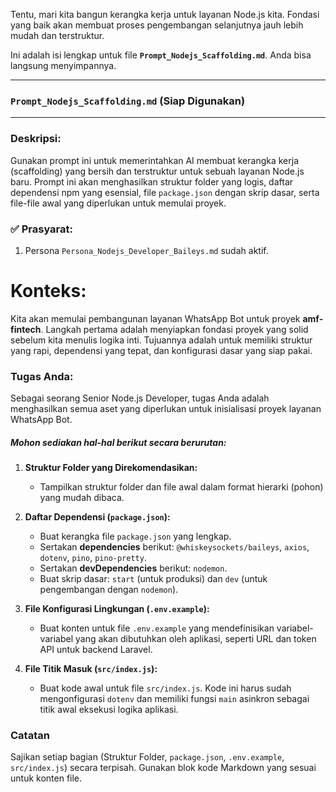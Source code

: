 Tentu, mari kita bangun kerangka kerja untuk layanan Node.js kita. Fondasi yang baik akan membuat proses pengembangan selanjutnya jauh lebih mudah dan terstruktur.

Ini adalah isi lengkap untuk file **`Prompt_Nodejs_Scaffolding.md`**. Anda bisa langsung menyimpannya.

---

### **`Prompt_Nodejs_Scaffolding.md` (Siap Digunakan)**

---

### Deskripsi:
Gunakan prompt ini untuk memerintahkan AI membuat kerangka kerja (scaffolding) yang bersih dan terstruktur untuk sebuah layanan Node.js baru. Prompt ini akan menghasilkan struktur folder yang logis, daftar dependensi npm yang esensial, file `package.json` dengan skrip dasar, serta file-file awal yang diperlukan untuk memulai proyek.

### ✅ Prasyarat:
1.  Persona `Persona_Nodejs_Developer_Baileys.md` sudah aktif.

# Konteks:
Kita akan memulai pembangunan layanan WhatsApp Bot untuk proyek **amf-fintech**. Langkah pertama adalah menyiapkan fondasi proyek yang solid sebelum kita menulis logika inti. Tujuannya adalah untuk memiliki struktur yang rapi, dependensi yang tepat, dan konfigurasi dasar yang siap pakai.

### Tugas Anda:
Sebagai seorang Senior Node.js Developer, tugas Anda adalah menghasilkan semua aset yang diperlukan untuk inisialisasi proyek layanan WhatsApp Bot.

##### Mohon sediakan hal-hal berikut secara berurutan:

1.  **Struktur Folder yang Direkomendasikan:**
    * Tampilkan struktur folder dan file awal dalam format hierarki (pohon) yang mudah dibaca.

2.  **Daftar Dependensi (`package.json`):**
    * Buat kerangka file `package.json` yang lengkap.
    * Sertakan **dependencies** berikut: `@whiskeysockets/baileys`, `axios`, `dotenv`, `pino`, `pino-pretty`.
    * Sertakan **devDependencies** berikut: `nodemon`.
    * Buat skrip dasar: `start` (untuk produksi) dan `dev` (untuk pengembangan dengan `nodemon`).

3.  **File Konfigurasi Lingkungan (`.env.example`):**
    * Buat konten untuk file `.env.example` yang mendefinisikan variabel-variabel yang akan dibutuhkan oleh aplikasi, seperti URL dan token API untuk backend Laravel.

4.  **File Titik Masuk (`src/index.js`):**
    * Buat kode awal untuk file `src/index.js`. Kode ini harus sudah mengonfigurasi `dotenv` dan memiliki fungsi `main` asinkron sebagai titik awal eksekusi logika aplikasi.

### Catatan
Sajikan setiap bagian (Struktur Folder, `package.json`, `.env.example`, `src/index.js`) secara terpisah. Gunakan blok kode Markdown yang sesuai untuk konten file.